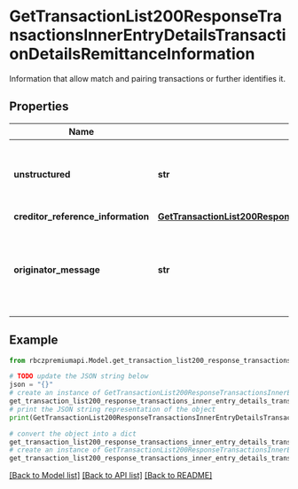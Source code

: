 # GetTransactionList200ResponseTransactionsInnerEntryDetailsTransactionDetailsRemittanceInformation

Information that allow match and pairing transactions or further identifies it.

## Properties

Name | Type | Description | Notes
------------ | ------------- | ------------- | -------------
**unstructured** | **str** | Information from or for counter party. Information for creditor. | [optional] 
**creditor_reference_information** | [**GetTransactionList200ResponseTransactionsInnerEntryDetailsTransactionDetailsRemittanceInformationCreditorReferenceInformation**](GetTransactionList200ResponseTransactionsInnerEntryDetailsTransactionDetailsRemittanceInformationCreditorReferenceInformation.md) |  | [optional] 
**originator_message** | **str** | Private description of the transaction. Only available to account holder. | [optional] 

## Example

```python
from rbczpremiumapi.Model.get_transaction_list200_response_transactions_inner_entry_details_transaction_details_remittance_information import GetTransactionList200ResponseTransactionsInnerEntryDetailsTransactionDetailsRemittanceInformation

# TODO update the JSON string below
json = "{}"
# create an instance of GetTransactionList200ResponseTransactionsInnerEntryDetailsTransactionDetailsRemittanceInformation from a JSON string
get_transaction_list200_response_transactions_inner_entry_details_transaction_details_remittance_information_instance = GetTransactionList200ResponseTransactionsInnerEntryDetailsTransactionDetailsRemittanceInformation.from_json(json)
# print the JSON string representation of the object
print(GetTransactionList200ResponseTransactionsInnerEntryDetailsTransactionDetailsRemittanceInformation.to_json())

# convert the object into a dict
get_transaction_list200_response_transactions_inner_entry_details_transaction_details_remittance_information_dict = get_transaction_list200_response_transactions_inner_entry_details_transaction_details_remittance_information_instance.to_dict()
# create an instance of GetTransactionList200ResponseTransactionsInnerEntryDetailsTransactionDetailsRemittanceInformation from a dict
get_transaction_list200_response_transactions_inner_entry_details_transaction_details_remittance_information_from_dict = GetTransactionList200ResponseTransactionsInnerEntryDetailsTransactionDetailsRemittanceInformation.from_dict(get_transaction_list200_response_transactions_inner_entry_details_transaction_details_remittance_information_dict)
```
[[Back to Model list]](../README.md#documentation-for-models) [[Back to API list]](../README.md#documentation-for-api-endpoints) [[Back to README]](../README.md)


